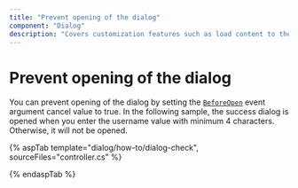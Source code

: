 ```yaml
---
title: "Prevent opening of the dialog"
component: "Dialog"
description: "Covers customization features such as load content to the dialog from external sources, built-in alert, and confirmation model dialog."
---
```


# Prevent opening of the dialog

You can prevent opening of the dialog by setting the [`BeforeOpen`](https://help.syncfusion.com/cr/aspnetcore-js2/Syncfusion.EJ2.Popups.Dialog.html#Syncfusion_EJ2_Popups_Dialog_BeforeOpen) event argument cancel value to true.
In the following sample, the success dialog is opened when you enter the username value with minimum 4 characters. Otherwise, it will not be opened.

{% aspTab template="dialog/how-to/dialog-check", sourceFiles="controller.cs" %}

{% endaspTab %}